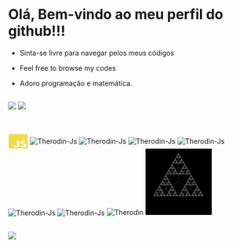 # Olá, Bem-vindo ao meu perfil do github!!!
- Sinta-se livre para navegar pelos meus códigos
- Feel free to browse my codes

- Adoro programação e matemática.
##

<div>
  <img height="150em" src="https://github-readme-stats.vercel.app/api?username=Therodin&show_icons=true&theme=tokyonight&include_all_commits=true&count_private=true&PAT_1=Therodin&user=Therodin"/>
  <img height="150em" src="https://github-readme-stats.vercel.app/api/top-langs/?username=Therodin&langs_count=4&theme=tokyonight&layout=compact&PAT_1=Therodin"/>
</div>

##

<div style:"display: inline_block"><br>
<img align="center" alt="Therodin-Js" height="30" width="40" src="https://raw.githubusercontent.com/devicons/devicon/master/icons/javascript/javascript-plain.svg">
<img align="center" alt="Therodin-Js" height="30" width="50" src=https://img.shields.io/badge/Python-3776AB?style=for-the-badge&logo=python&logoColor=white>
<img align="center" alt="Therodin-Js" height="30" width="50" src=https://img.shields.io/badge/C-00599C?style=for-the-badge&logo=c&logoColor=blue>
<img align="center" alt="Therodin-Js" height="30" width="50" src=https://img.shields.io/badge/java-%23ED8B00.svg?style=for-the-badge&logo=openjdk&logoColor=white>
<img align="center" alt="Therodin-Js" height="30" width="50" src=https://img.shields.io/badge/Go-00ADD8?style=for-the-badge&logo=go&logoColor=white>
<img align="center" alt="Therodin-Js" height="30" width="50" src=https://img.shields.io/badge/spring-%236DB33F.svg?style=for-the-badge&logo=spring&logoColor=white>
<img align="center" alt="Therodin-Js" height="30" width="50" src=https://img.shields.io/badge/PostgreSQL-000?style=for-the-badge&logo=postgresql>
<img src="https://komarev.com/ghpvc/?username=Therodin&color=blue" alt="Therodin" /> 
<img height="135" width="135" src=https://raw.githubusercontent.com/fawzeus/fawzeus/main/Fractal_tree.gif>
</div>

##

<div>
  <a href="https://www.linkedin.com/in/gabriel-messias-80a29b215/">
    <img src=https://img.shields.io/badge/LinkedIn-0077B5?style=for-the-badge&logo=linkedin&logoColor=white>
    
</div>
  
##

